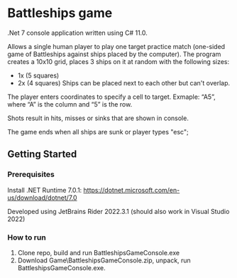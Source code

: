 # Battleships game
.Net 7 console application written using C# 11.0.

Allows a single human player to play one target practice match (one-sided game of Battleships against ships placed by the computer).
The program creates a 10x10 grid, places 3 ships on it at random with the following sizes:
- 1x (5 squares)
- 2x (4 squares)
Ships can be placed next to each other but can't overlap.

The player enters coordinates to specify a cell to target. 
Exmaple: “A5”, where “A” is the column and “5” is the row.

Shots result in hits, misses or sinks that are shown in console.

The game ends when all ships are sunk or player types "esc";

## Getting Started
### Prerequisites
Install .NET Runtime 7.0.1:
https://dotnet.microsoft.com/en-us/download/dotnet/7.0

Developed using JetBrains Rider 2022.3.1 (should also work in Visual Studio 2022)

### How to run
1. Clone repo, build and run BattleshipsGameConsole.exe
2. Download Game\BattleshipsGameConsole.zip, unpack, run BattleshipsGameConsole.exe.